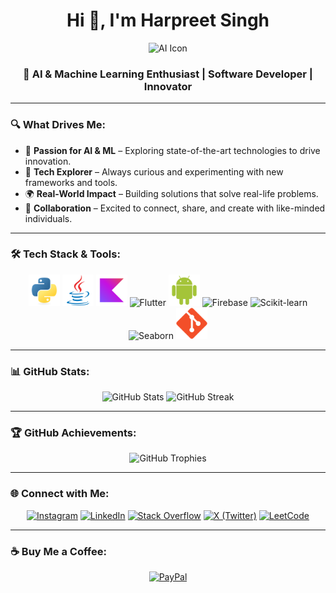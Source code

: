<h1 align="center" style="font-size: 200;">Hi 👋, I'm <strong>Harpreet Singh</strong></h1>

<div align="center">
  <img src="https://img.icons8.com/color/48/000000/artificial-intelligence.png" alt="AI Icon"/>
  <h3 align="center">🚀 AI & Machine Learning Enthusiast | Software Developer | Innovator</h3>
</div>

---

### 🔍 What Drives Me:

- 🧠 **Passion for AI & ML** – Exploring state-of-the-art technologies to drive innovation.
- 🚀 **Tech Explorer** – Always curious and experimenting with new frameworks and tools.
- 🌍 **Real-World Impact** – Building solutions that solve real-life problems.
- 🤝 **Collaboration** – Excited to connect, share, and create with like-minded individuals.

---

### 🛠️ Tech Stack & Tools:

<div align="center">
  <img src="https://raw.githubusercontent.com/devicons/devicon/master/icons/python/python-original.svg" alt="Python" width="50" height="50"/>
  <img src="https://raw.githubusercontent.com/devicons/devicon/master/icons/java/java-original.svg" alt="Java" width="50" height="50"/>
  <img src="https://raw.githubusercontent.com/devicons/devicon/master/icons/kotlin/kotlin-original.svg" alt="Kotlin" width="50" height="50"/>
  <img src="https://www.vectorlogo.zone/logos/flutterio/flutterio-icon.svg" alt="Flutter" width="50" height="50"/>
  <img src="https://raw.githubusercontent.com/devicons/devicon/master/icons/android/android-original.svg" alt="Android" width="50" height="50"/>
  <img src="https://www.vectorlogo.zone/logos/firebase/firebase-icon.svg" alt="Firebase" width="50" height="50"/>
  <img src="https://upload.wikimedia.org/wikipedia/commons/0/05/Scikit_learn_logo_small.svg" alt="Scikit-learn" width="50" height="50"/>
  <img src="https://seaborn.pydata.org/_images/logo-mark-lightbg.svg" alt="Seaborn" width="50" height="50"/>
  <img src="https://raw.githubusercontent.com/devicons/devicon/master/icons/git/git-original.svg" alt="Git" width="50" height="50"/>
</div>

---

### 📊 GitHub Stats:

<div align="center">
  <img src="https://github-readme-stats.vercel.app/api?username=harpreet-03&show_icons=true&theme=tokyonight" alt="GitHub Stats"/>
  <img src="https://github-readme-streak-stats.herokuapp.com/?user=harpreet-03&theme=tokyonight" alt="GitHub Streak"/>
</div>

---

### 🏆 GitHub Achievements:

<div align="center">
  <img src="https://github-profile-trophy.vercel.app/?username=harpreet-03&theme=radical&no-frame=false&no-bg=true&margin-w=4" alt="GitHub Trophies"/>
</div>

---

### 🌐 Connect with Me:

<div align="center">
  <a href="https://instagram.com/itz_harpreet16"><img src="https://img.shields.io/badge/Instagram-%23E4405F.svg?logo=Instagram&logoColor=white" alt="Instagram" /></a>
  <a href="https://linkedin.com/in/harpreet16"><img src="https://img.shields.io/badge/LinkedIn-%230077B5.svg?logo=linkedin&logoColor=white" alt="LinkedIn" /></a>
  <a href="https://stackoverflow.com/users/20837096"><img src="https://img.shields.io/badge/-Stackoverflow-FE7A16?logo=stack-overflow&logoColor=white" alt="Stack Overflow" /></a>
  <a href="https://x.com/HarpreetGoraya0"><img src="https://img.shields.io/badge/X-black.svg?logo=X&logoColor=white" alt="X (Twitter)" /></a>
  <a href="https://leetcode.com/itzharpreet/"><img src="https://img.shields.io/badge/LeetCode-%23FFA116.svg?logo=leetcode&logoColor=white" alt="LeetCode" /></a>
</div>

---

### ☕ Buy Me a Coffee:

<div align="center">
  <a href="https://paypal.me/harpreet0316">
    <img src="https://img.shields.io/badge/PayPal-00457C?style=for-the-badge&logo=paypal&logoColor=white" alt="PayPal" />
  </a>
</div>
